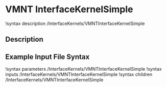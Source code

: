# VMNT InterfaceKernelSimple

!syntax description /InterfaceKernels/VMNTInterfaceKernelSimple

## Description


## Example Input File Syntax

!syntax parameters /InterfaceKernels/VMNTInterfaceKernelSimple
!syntax inputs /InterfaceKernels/VMNTInterfaceKernelSimple
!syntax children /InterfaceKernels/VMNTInterfaceKernelSimple
